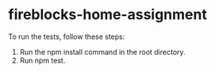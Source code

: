 # fireblocks-home-assignment


To run the tests, follow these steps: 
1. Run the npm install command in the root directory.
2. Run npm test.
